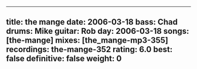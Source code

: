 
---
title: the mange
date: 2006-03-18
bass:	Chad
drums:	Mike
guitar:	Rob
day: 2006-03-18
songs: [the-mange]
mixes: [the_mange-mp3-355]
recordings: the-mange-352
rating: 6.0
best: false
definitive: false
weight: 0
---
